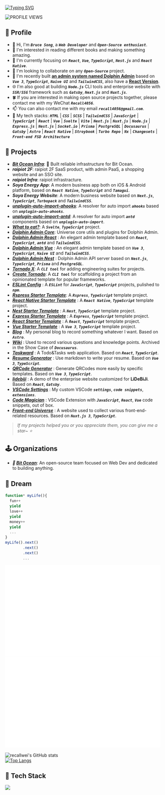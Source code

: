<a href="https://git.io/typing-svg" align="center"><img src="https://readme-typing-svg.demolab.com?font=Fira+Code&pause=1000&random=false&center=true&width=1000&lines=Hi%2C+there.+I'm+Bruce+Song.+A+Web+Developer+and+Open-Source+enthusiast!" alt="Typing SVG" /></a>

![PROFILE VIEWS](https://komarev.com/ghpvc/?username=recallwei&label=PROFILE+VIEWS)

## 🍗 Profile

- 👋 Hi, I'm _**`Bruce Song`**_, a _**`Web Developer`**_ and _**`Open-Source enthusiast`**_.
- 📖 I'm interested in reading different books and making something amazing.
- 🌱 I'm currently focusing on _**`React`**_, _**`Vue`**_, _**`TypeScript`**_, _**`Nest.js`**_ and _**`React Native`**_.
- 💞️ I'm looking to collaborate on any _**`Open-Source`**_ project.
- 🚀 I'm recently built **[an admin system named Dolphin Admin](https://dolphin-admin.bit-ocean.studio)** based on _**`Vue 3`**_, _**`TypeScript`**_, _**`Naive UI`**_ and _**`TailwindCSS`**_, also have a **[React Version](https://dolphin-admin-react.bit-ocean.studio)**.
- 🌐 I'm also good at building _**`Node.js`**_ CLI tools and enterprise website with _**`SSR/SSG`**_ framework such as _**`Gatsby`**_, _**`Next.js`**_ and _**`Nuxt.js`**_.
- 🍀 If you are interested in making open source projects together, please contact me with my WeChat _**`Recall4056`**_.
- 📫 You can also contact me with my email _**`recall4056@gmail.com`**_.
- 💪 My tech stacks: _**`HTML`**_ | _**`CSS`**_ | _**`SCSS`**_ | _**`TailwindCSS`**_ | _**`JavaScript`**_ | _**`TypeScript`**_ | _**`React`**_ | _**`Vue`**_ | _**`Svelte`**_ | _**`Vite`**_ | _**`Next.js`**_ | _**`Nuxt.js`**_ | _**`Node.js`**_ | _**`Express.js`**_ | _**`Nest.js`**_ | _**`Socket.io`**_ | _**`Prisma`**_ | _**`PostgreSQL`**_ | _**`Docusaurus`**_ | _**`Gatsby`**_ | _**`Astro`**_ | _**`React Native`**_ | _**`Stroybook`**_ | _**`Turbo Repo`**_ | _**`Nx`**_ | _**`Changesets`**_ | _**`Front-end FSD Architecture`**_

## 🦄 Projects

- _**[Bit Ocean Infra](https://github.com/bit-ocean-studio/infra)**_: 🚀 Built reliable infrastructure for Bit Ocean.
- _**raipiot 2F**_: raipiot 2F SaaS product, with admin PaaS, a shopping website and an SSO site.
- _**raipiot Infra**_: raipiot infrastracture.
- _**Soya Energy App**_: A modern business app both on iOS & Android platform, based on _**`React Native`**_, _**`TypeScript`**_ and _**`Tamagui`**_.
- _**Soya Energy Website**_: A modern business website based on _**`Next.js`**_, _**`TypeScript`**_, _**`Turbopack`**_ and _**`TailwindCSS`**_.
- _**[unplugin-auto-import-ahooks](https://github.com/recallwei/unplugin-auto-import-ahooks)**_: A resolver for auto import _**`ahooks`**_ based on _**`unplugin-auto-ahooks`**_.
- _**[unplugin-auto-import-antd](https://github.com/recallwei/unplugin-auto-import-antd)**_: A resolver for auto import _**`antd`**_ components based on _**`unplugin-auto-import`**_.
- _**[What to eat?](https://github.com/recallwei/what-to-eat)**_: A _**`Svelte`**_, _**`TypeScript`**_ project.
- _**[Dolphin Admin Core](https://github.com/bit-ocean-studio/dolphin-admin-core)**_: Universe core utils and plugins for Dolphin Admin.
- _**[Dolphin Admin React](https://dolphin-admin-react.bit-ocean.studio)**_ : An elegant admin template based on _**`React`**_, _**`TypeScript`**_, _**`antd`**_ and _**`TailwindCSS`**_.
- _**[Dolphin Admin Vue](https://dolphin-admin-vue.bit-ocean.studio)**_ : An elegant admin template based on _**`Vue 3`**_, _**`TypeScript`**_, _**`Naive UI`**_ and _**`TailwindCSS`**_.
- _**[Dolphin Admin Nest](https://github.com/bit-ocean-studio/dolphin-admin-nest)**_ : Dolphin Admin API server based on _**`Nest.js`**_, _**`TypeScript`**_, _**`Prisma`**_ and _**`PostgreSQL`**_.
- _**[Tornado X](https://github.com/recallwei/tornado)**_: A _**`CLI tool`**_ for adding engineering suites for projects.
- _**[Create Tornado](https://github.com/recallwei/tornado)**_: A _**`CLI tool`**_ for scaffolding a project from an opinionated template for popular frameworks.
- _**[ESLint Config](https://github.com/recallwei/eslint-config)**_ : A _**`ESLint`**_ for _**`JavaScript`**_, _**`TypeScript`**_ projects, pulished to _**`npm`**_.
- _**[Rspress Starter Template](https://github.com/recallwei/rspress-starter-template)**_: A _**`Rspress`**_, _**`TypeScript`**_ template project.
- _**[React Native Starter Template](https://github.com/recallwei/react-native-ts-starter-template)**_ : A _**`React Native`**_, _**`TypeScript`**_ template project.
- _**[Nest Starter Template](https://github.com/recallwei/nest-ts-starter-template)**_ : A _**`Nest`**_, _**`TypeScript`**_ template project.
- _**[Express Starter Template](https://github.com/recallwei/express-ts-starter-template)**_ : A _**`Express`**_, _**`TypeScript`**_ template project.
- _**[React Starter Template](https://github.com/recallwei/react-ts-starter-template)**_ : A _**`React`**_, _**`TypeScript`**_ template project.
- _**[Vue Starter Template](https://github.com/recallwei/vue-ts-starter-template)**_ : A _**`Vue 3`**_, _**`TypeScript`**_ template project.
- _**[Blog](https://brucesong.xyz)**_ : My personal blog to record something whatever I want. Based on _**`Astro`**_.
- _**[Wiki](https://wiki.brucesong.xyz)**_ : Used to record various questions and knowledge points. Archived in the Show Case of _**`Docusaurus`**_.
- _**[Taskward](https://taskward-v1.bit-ocean.studio)**_ : A Todo&Tasks web application. Based on _**`React`**_, _**`TypeScript`**_.
- _**[Resume Generator](https://resume.brucesong.xyz)**_ : Use markdown to write your resume. Based on _**`Vue 3`**_, _**`TypeScript`**_.
- _**[QRCode Generator](https://qrcode.brucesong.xyz)**_ : Generate QRCodes more easily by specific templates. Based on _**`Vue 3`**_, _**`TypeScript`**_.
- _**[lidebiji](https://lidebiji-demo.brucesong.xyz/media)**_ : A demo of the enterprise website customized for **LiDeBiJi**. Based on _**`React`**_, _**`Gatsby`**_.
- _**[VSCode Settings](https://github.com/recallwei/vscode-settings)**_ : My custom VSCode _**`settings`**_, _**`code snippets`**_, _**`extensions`**_.
- _**[Code Magician](https://github.com/recallwei/code-magician)**_ : VSCode Extension with _**`JavaScript`**_, _**`React`**_, _**`Vue`**_ code snippets, out of box.
- _**[Front-end Universe](https://front-end-universe.vercel.app)**_ : A website used to collect various front-end-related resources. Based on _**`Nuxt.js 3`**_, _**`TypeScript`**_.

> _If my projects helped you or you appreciate them, you can give me a star~ ⭐_

## 🕹️ Organizations

- _**🌊 [Bit Ocean](https://github.com/bit-ocean-studio)**_: An open-source team focused on Web Dev and dedicated to building anything.

## 💫 Dream

```typescript
function* myLife(){
  fun++
  yield
  love++
  yield
  money++
  yield
  ...
}
myLife().next()
        .next()
        .next()
        ...
```

![](https://raw.githubusercontent.com/recallwei/github-stats/master/generated/overview.svg#gh-dark-mode-only)
![](https://raw.githubusercontent.com/recallwei/github-stats/master/generated/languages.svg#gh-dark-mode-only)

![recallwei's GitHub stats](https://github-readme-stats.vercel.app/api?username=recallwei&count_private=true&theme=react)  
[![Top Langs](https://github-readme-stats.vercel.app/api/top-langs/?username=recallwei&layout=compact&theme=react)](https://github.com/recallwei)

## 🚀 Tech Stack

<p align="left">
  <img src="https://skillicons.dev/icons?i=js,ts,html,css,react,redux,vue,svelte,vite,sass,tailwind,nextjs,nuxtjs,gatsby,astro,nodejs,express,nestjs,postgres,prisma,tauri,mongodb,redis,docker,linux,nginx&theme=light&perline=10" />
</p>
